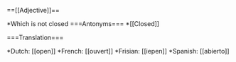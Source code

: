 ==[[Adjective]]==

*Which is not closed
===Antonyms===
*[[Closed]]

===Translation===

*Dutch: [[open]]
*French: [[ouvert]]
*Frisian: [[iepen]]
*Spanish: [[abierto]]